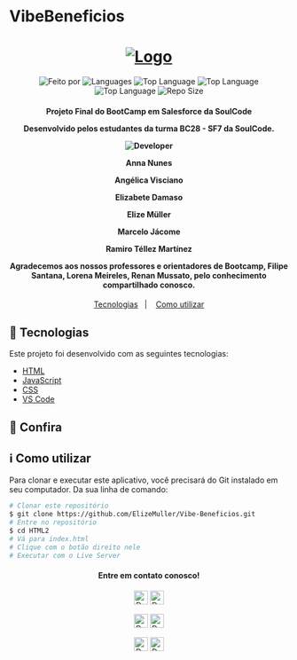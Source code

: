 # VibeBeneficios

<h1 align="center">
   <a href="https://elizemuller.github.io/VibeBeneficios/index.html">
	<img alt="Logo" src="https://tiinside.com.br/wp-content/uploads/2021/10/SoulCode.png" />
	</a>
    <br>
</h1>

<p align="center">
 
  <img alt="Feito por" src="https://img.shields.io/badge/Made%20By-Grupo%2008%20SoulCode-yellow">
	 <a href="readme.md#contato">
  </a>
  
  <img alt="Languages" src="https://img.shields.io/badge/Language-3-orange">
  
  <img alt="Top Language" src="https://img.shields.io/badge/HTML-58.6%25-orange">
  <img alt="Top Language" src="https://img.shields.io/badge/CSS-38.6%25-purple">
  <img alt="Top Language" src="https://img.shields.io/badge/JS-2.8%25-yellow">

  
  <img alt="Repo Size" src="https://img.shields.io/badge/Repo%20Size-0.86mb-orange">
  
</p>

<h4 align="center">
  <p>Projeto Final do BootCamp em Salesforce da SoulCode</p>
  
  <p>Desenvolvido pelos estudantes da turma BC28 - SF7 da SoulCode.</p>
  <p><img alt="Developer" src="https://img.shields.io/badge/Desenvolvedores-gray?style=for-the-badge&logo=appveyor"></p>
  
  <p>Anna Nunes</p>
  <p>Angélica Visciano</p>
  <p>Elizabete Damaso</p>
  <p>Elize Müller</p>
  <p>Marcelo Jácome</p>
  <p>Ramiro Téllez Martínez</p>

  <p>
  Agradecemos aos nossos professores e orientadores de Bootcamp, Filipe Santana, Lorena Meireles, Renan Mussato, pelo conhecimento compartilhado conosco.
  </p>
</h4>


<p align="center">
  <a href="#rocket-technologies">Tecnologias</a>&nbsp;&nbsp;&nbsp;|&nbsp;&nbsp;&nbsp;
  <a href="#information_source-how-to-use">Como utilizar</a>

## :rocket: Tecnologias

Este projeto foi desenvolvido com as seguintes tecnologias:

-  [HTML](https://developer.mozilla.org/pt-BR/docs/Web/HTML)
-  [JavaScript](https://developer.mozilla.org/pt-BR/docs/Web/JavaScript)
-  [CSS](https://developer.mozilla.org/pt-BR/docs/Web/CSS)
-  [VS Code][vc]

## :eyes: Confira


## :information_source: Como utilizar

Para clonar e executar este aplicativo, você precisará do Git instalado em seu computador. Da sua linha de comando:

```bash
# Clonar este repositório
$ git clone https://github.com/ElizeMuller/Vibe-Beneficios.git
# Entre no repositório
$ cd HTML2
# Vá para index.html
# Clique com o botão direito nele
# Executar com o Live Server
```

<h4 align="center" id="contato"> Entre em contato conosco!</h4>
    <p align="center" padding="1rem"><a href="https://www.linkedin.com/in/anna-karoliny-devsalesforce/" target="_blank" text-decoration="none" rel="noreferrer noopener"><img alt="Developer" src="https://img.shields.io/badge/Made%20by-Anna%20Nunes-blue" height="25px" margin="0.5rem"></a>
    <a href="https://www.linkedin.com/in/angelicavisciano/" target="_blank" text-decoration="none" rel="noreferrer noopener"><img alt="Developer" src="https://img.shields.io/badge/Made%20by-Angélica%20Visciano-blue" height="25px" margin="0.5rem"></a>
    <p align="center" padding="1rem"><a href="https://www.linkedin.com/in/betadamasoestudantesalesforce/" target="_blank" text-decoration="none" rel="noreferrer noopener"><img alt="Developer" src="https://img.shields.io/badge/Made%20by-Elizabete%20Damaso-blue" height="25px" margin="0.5rem"></a>
    <a href="https://www.linkedin.com/in/elizemuller/" target="_blank" text-decoration="none" rel="noreferrer noopener"><img alt="Developer" src="https://img.shields.io/badge/Made%20by-Elize%20Müller-blue" height="25px" margin="0.5rem"></a></p>
    <p align="center" padding="1rem"><a href="https://www.linkedin.com/in/marcelojacomedelima/" target="_blank" text-decoration="none" rel="noreferrer noopener"><img alt="Developer" src="https://img.shields.io/badge/Made%20by-Marcelo%20Jácome-blue" height="25px" margin="0.5rem"></a>
    <a href="https://www.linkedin.com/in/ramirotellezm/" target="_blank" text-decoration="none" rel="noreferrer noopener"><img alt="Developer" src="https://img.shields.io/badge/Made%20by-Ramiro%20Téllez-blue" height="25px" margin="0.5rem"></a></p>


[vc]: https://code.visualstudio.com/
[vceditconfig]: https://marketplace.visualstudio.com/items?itemName=EditorConfig.EditorConfig
[vceslint]: https://marketplace.visualstudio.com/items?itemName=dbaeumer.vscode-eslint
[demo]: https://github.com/ElizeMuller/Vibe-Beneficios
